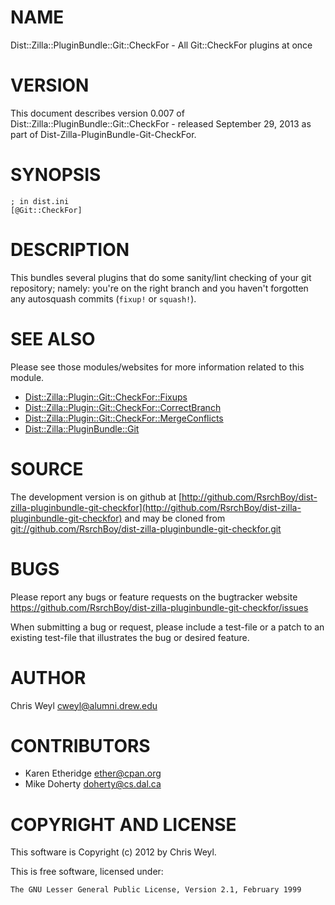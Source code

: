 # NAME

Dist::Zilla::PluginBundle::Git::CheckFor - All Git::CheckFor plugins at once

# VERSION

This document describes version 0.007 of Dist::Zilla::PluginBundle::Git::CheckFor - released September 29, 2013 as part of Dist-Zilla-PluginBundle-Git-CheckFor.

# SYNOPSIS

    ; in dist.ini
    [@Git::CheckFor]

# DESCRIPTION

This bundles several plugins that do some sanity/lint checking of your git
repository; namely: you're on the right branch and you haven't forgotten any
autosquash commits (`fixup!` or `squash!`).

# SEE ALSO

Please see those modules/websites for more information related to this module.

- [Dist::Zilla::Plugin::Git::CheckFor::Fixups](http://search.cpan.org/perldoc?Dist::Zilla::Plugin::Git::CheckFor::Fixups)
- [Dist::Zilla::Plugin::Git::CheckFor::CorrectBranch](http://search.cpan.org/perldoc?Dist::Zilla::Plugin::Git::CheckFor::CorrectBranch)
- [Dist::Zilla::Plugin::Git::CheckFor::MergeConflicts](http://search.cpan.org/perldoc?Dist::Zilla::Plugin::Git::CheckFor::MergeConflicts)
- [Dist::Zilla::PluginBundle::Git](http://search.cpan.org/perldoc?Dist::Zilla::PluginBundle::Git)

# SOURCE

The development version is on github at [http://github.com/RsrchBoy/dist-zilla-pluginbundle-git-checkfor](http://github.com/RsrchBoy/dist-zilla-pluginbundle-git-checkfor)
and may be cloned from [git://github.com/RsrchBoy/dist-zilla-pluginbundle-git-checkfor.git](git://github.com/RsrchBoy/dist-zilla-pluginbundle-git-checkfor.git)

# BUGS

Please report any bugs or feature requests on the bugtracker website
https://github.com/RsrchBoy/dist-zilla-pluginbundle-git-checkfor/issues

When submitting a bug or request, please include a test-file or a
patch to an existing test-file that illustrates the bug or desired
feature.

# AUTHOR

Chris Weyl <cweyl@alumni.drew.edu>

# CONTRIBUTORS

- Karen Etheridge <ether@cpan.org>
- Mike Doherty <doherty@cs.dal.ca>

# COPYRIGHT AND LICENSE

This software is Copyright (c) 2012 by Chris Weyl.

This is free software, licensed under:

    The GNU Lesser General Public License, Version 2.1, February 1999
